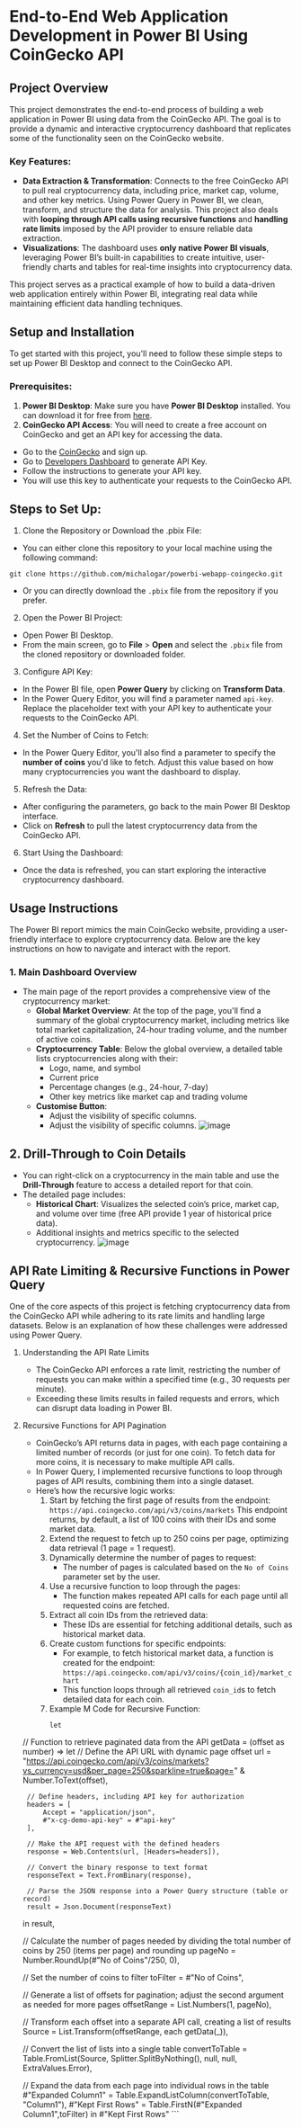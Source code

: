 # End-to-End Web Application Development in Power BI Using CoinGecko API

## Project Overview
This project demonstrates the end-to-end process of building a web application in Power BI using data from the CoinGecko API. The goal is to provide a dynamic and interactive cryptocurrency dashboard that replicates some of the functionality seen on the CoinGecko website.

### Key Features:

  - **Data Extraction & Transformation**: Connects to the free CoinGecko API to pull real cryptocurrency data, including price, market cap, volume, and other key metrics. Using Power Query in Power BI, we clean, transform, and structure the data for analysis. This project also deals with **looping through API calls using recursive functions** and **handling rate limits** imposed by the API provider to ensure reliable data extraction.
  - **Visualizations**: The dashboard uses **only native Power BI visuals**, leveraging Power BI’s built-in capabilities to create intuitive, user-friendly charts and tables for real-time insights into cryptocurrency data.

This project serves as a practical example of how to build a data-driven web application entirely within Power BI, integrating real data while maintaining efficient data handling techniques.

## Setup and Installation
To get started with this project, you'll need to follow these simple steps to set up Power BI Desktop and connect to the CoinGecko API.

### Prerequisites:
1. **Power BI Desktop**: Make sure you have **Power BI Desktop** installed. You can download it for free from [here](https://www.microsoft.com/en-us/download/details.aspx?id=58494).
2. **CoinGecko API Access**: You will need to create a free account on CoinGecko and get an API key for accessing the data.
   
  - Go to the [CoinGecko](https://www.coingecko.com/) and sign up.
  - Go to [Developers Dashboard](https://www.coingecko.com/en/developers/dashboard) to generate API Key.
  - Follow the instructions to generate your API key.
  - You will use this key to authenticate your requests to the CoinGecko API.

## Steps to Set Up:
1. Clone the Repository or Download the .pbix File:
  - You can either clone this repository to your local machine using the following command:
  ```
  git clone https://github.com/michalogar/powerbi-webapp-coingecko.git
  ```
  - Or you can directly download the `.pbix` file from the repository if you prefer.
2. Open the Power BI Project:
  - Open Power BI Desktop.
  - From the main screen, go to **File** > **Open** and select the `.pbix` file from the cloned repository or downloaded folder.
3. Configure API Key:
  - In the Power BI file, open **Power Query** by clicking on **Transform Data**.
  - In the Power Query Editor, you will find a parameter named `api-key`. Replace the placeholder text with your API key to authenticate your requests to the CoinGecko API.
4. Set the Number of Coins to Fetch:
  - In the Power Query Editor, you'll also find a parameter to specify the **number of coins** you'd like to fetch. Adjust this value based on how many cryptocurrencies you want the dashboard to display.
5. Refresh the Data:
  - After configuring the parameters, go back to the main Power BI Desktop interface.
  - Click on **Refresh** to pull the latest cryptocurrency data from the CoinGecko API.
6. Start Using the Dashboard:
  - Once the data is refreshed, you can start exploring the interactive cryptocurrency dashboard.

## Usage Instructions
The Power BI report mimics the main CoinGecko website, providing a user-friendly interface to explore cryptocurrency data. Below are the key instructions on how to navigate and interact with the report.

### 1. Main Dashboard Overview
- The main page of the report provides a comprehensive view of the cryptocurrency market:
  - **Global Market Overview**: At the top of the page, you'll find a summary of the global cryptocurrency market, including metrics like total market capitalization, 24-hour trading volume, and the number of active coins.
  - **Cryptocurrency Table**: Below the global overview, a detailed table lists cryptocurrencies along with their:
    - Logo, name, and symbol
    - Current price
    - Percentage changes (e.g., 24-hour, 7-day)
    - Other key metrics like market cap and trading volume
  - **Customise Button**:
    - Adjust the visibility of specific columns.
    - Adjust the visibility of specific columns.
![image](https://github.com/user-attachments/assets/6f2b483f-d292-4643-81db-20dcbec50bbf)

## 2. Drill-Through to Coin Details
- You can right-click on a cryptocurrency in the main table and use the **Drill-Through** feature to access a detailed report for that coin.
- The detailed page includes:
  - **Historical Chart**: Visualizes the selected coin’s price, market cap, and volume over time (free API provide 1 year of historical price data).
  - Additional insights and metrics specific to the selected cryptocurrency.
 ![image](https://github.com/user-attachments/assets/e521dfa5-ccab-4fa4-96a1-cee112d5b2a7)

## API Rate Limiting & Recursive Functions in Power Query
One of the core aspects of this project is fetching cryptocurrency data from the CoinGecko API while adhering to its rate limits and handling large datasets. Below is an explanation of how these challenges were addressed using Power Query.
1. Understanding the API Rate Limits
   - The CoinGecko API enforces a rate limit, restricting the number of requests you can make within a specified time (e.g., 30 requests per minute).
   - Exceeding these limits results in failed requests and errors, which can disrupt data loading in Power BI.
2. Recursive Functions for API Pagination
   - CoinGecko’s API returns data in pages, with each page containing a limited number of records (or just for one coin). To fetch data for more coins, it is necessary to make multiple API calls.
   - In Power Query, I implemented recursive functions to loop through pages of API results, combining them into a single dataset.
   - Here’s how the recursive logic works:
     1. Start by fetching the first page of results from the endpoint:
        `https://api.coingecko.com/api/v3/coins/markets`
        This endpoint returns, by default, a list of 100 coins with their IDs and some market data.
     2. Extend the request to fetch up to 250 coins per page, optimizing data retrieval (1 page = 1 request).
     3. Dynamically determine the number of pages to request:
        - The number of pages is calculated based on the `No of Coins` parameter set by the user.
      4. Use a recursive function to loop through the pages:
         - The function makes repeated API calls for each page until all requested coins are fetched.
      5. Extract all coin IDs from the retrieved data:
         - These IDs are essential for fetching additional details, such as historical market data.
      6. Create custom functions for specific endpoints:
         - For example, to fetch historical market data, a function is created for the endpoint:
           `https://api.coingecko.com/api/v3/coins/{coin_id}/market_chart`
         - This function loops through all retrieved `coin_id`s to fetch detailed data for each coin.
      7. Example M Code for Recursive Function:
         ```
         let
    // Function to retrieve paginated data from the API
    getData = (offset as number) =>
    let
        // Define the API URL with dynamic page offset
        url = "https://api.coingecko.com/api/v3/coins/markets?vs_currency=usd&per_page=250&sparkline=true&page=" & Number.ToText(offset),
        
        // Define headers, including API key for authorization
        headers = [
            Accept = "application/json",
            #"x-cg-demo-api-key" = #"api-key"
        ],
        
        // Make the API request with the defined headers
        response = Web.Contents(url, [Headers=headers]),
        
        // Convert the binary response to text format
        responseText = Text.FromBinary(response),
        
        // Parse the JSON response into a Power Query structure (table or record)
        result = Json.Document(responseText)
    in
        result,

    // Calculate the number of pages needed by dividing the total number of coins by 250 (items per page) and rounding up
    pageNo = Number.RoundUp(#"No of Coins"/250, 0),

    // Set the number of coins to filter
    toFilter = #"No of Coins",

    // Generate a list of offsets for pagination; adjust the second argument as needed for more pages
    offsetRange = List.Numbers(1, pageNo),
    
    // Transform each offset into a separate API call, creating a list of results
    Source = List.Transform(offsetRange, each getData(_)),

    // Convert the list of lists into a single table
    convertToTable = Table.FromList(Source, Splitter.SplitByNothing(), null, null, ExtraValues.Error),
    
    // Expand the data from each page into individual rows in the table
    #"Expanded Column1" = Table.ExpandListColumn(convertToTable, "Column1"),
    #"Kept First Rows" = Table.FirstN(#"Expanded Column1",toFilter)
in
    #"Kept First Rows"
         ```







  

